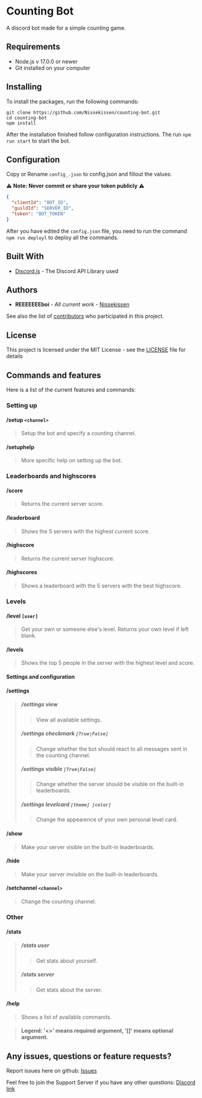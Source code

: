 # Counting Bot

A discord bot made for a simple counting game.

## Requirements

* Node.js v 17.0.0 or newer
* Git installed on your computer

## Installing

To install the packages, run the following commands:

```
git clone https://github.com/Nissekissen/counting-bot.git
cd counting-bot
npm install
```

After the installation finished follow configuration instructions. The run `npm run start` to start the bot.

## Configuration

Copy or Rename `config_.json` to config.json and fillout the values:

⚠️ **Note: Never commit or share your token publicly** ⚠️

```json
{
  "clientId": "BOT_ID",
  "guildId": "SERVER_ID",
  "token": "BOT_TOKEN"
}

```

After you have edited the `config.json` file, you need to run the command `npm run deployl` to deploy all the commands.

## Built With

* [Discord.js](https://discord.js.org/#/) - The Discord API Library used


## Authors

* **REEEEEEEboi** - *All current work* - [Nissekissen](https://github.com/Nissekissen)

See also the list of [contributors](https://github.com/Nissekissen/counting-bot/contributors) who participated in this project.

## License

This project is licensed under the MIT License - see the [LICENSE](LICENSE) file for details

## Commands and features

Here is a list of the current features and commands:

### Setting up

#### /setup `<channel>`
> Setup the bot and specify a counting channel.

#### /setuphelp
> More specific help on setting up the bot.

### Leaderboards and highscores

#### /score
> Returns the current server score.

#### /leaderboard
> Shows the 5 servers with the highest current score.

#### /highscore
> Returns the current server highscore.

#### /highscores
> Shows a leaderboard with the 5 servers with the best highscore.

### Levels

#### /level `[user]`
> Get your own or someone else's level.
> Returns your own level if left blank.

#### /levels
> Shows the top 5 people in the server with the highest level and score.

#### Settings and configuration

#### /settings
> ##### /settings view
>> View all available settings.
> ##### /settings checkmark `[True|False]`
>> Change whether the bot should react to all messages sent in the counting channel.
>>
> ##### /settings visible `[True|False]`
>> Change whether the server should be visible on the built-in leaderboards.
>> 
> ##### /settings levelcard `[theme] [color]`
>> Change the appearence of your own personal level card.

#### /show
> Make your server visible on the built-in leaderboards.

#### /hide
> Make your server invisible on the built-in leaderboards.

#### /setchannel `<channel>`
> Change the counting channel.

### Other

#### /stats
> ##### /stats user
>> Get stats about yourself.
>> 
> ##### /stats server
>> Get stats about the server.

#### /help
> Shows a list of available commands.

> #### Legend: '<>' means required argument, '[]' means optional argument.

## Any issues, questions or feature requests?

Report issues here on github: [Issues](https://github.com/Nissekissen/counting-bot/issues)

Feel free to join the Support Server if you have any other questions: [Discord link](https://discord.gg/pUFRM3y9Yc)
